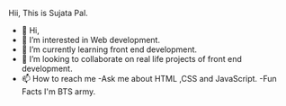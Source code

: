 Hii, This is Sujata Pal.

- 👋 Hi,
- 👀 I’m interested in Web development.
- 🌱 I’m currently learning front end development.
- 💞️ I’m looking to collaborate on real life projects of front end development.
- 📫 How to reach me 
-Ask me about HTML ,CSS and JavaScript.
-Fun Facts I'm BTS army.
